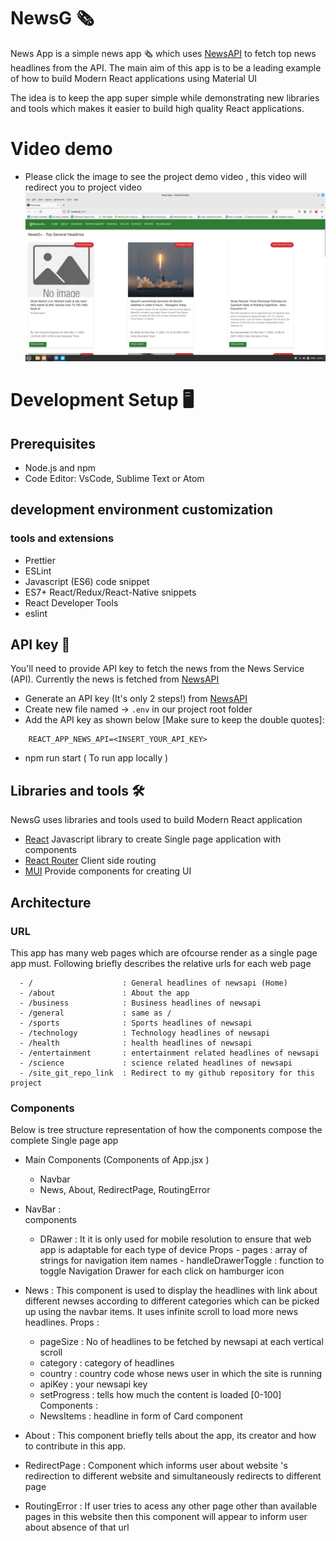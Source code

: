 # NewsG 🗞

News App is a simple news app 🗞️ which uses [NewsAPI](https://newsapi.org/) to fetch top news headlines from the API. The main aim of this app is to be a leading example of how to build Modern React applications using Material UI

The idea is to keep the app super simple while demonstrating new libraries and tools which makes it easier to build high quality React applications.

# Video demo 
- Please click the image to see the project demo video , this video will redirect you to project video
[![IMAGE ALT TEXT HERE](https://raw.githubusercontent.com/RiteshtheSharma/NewsG/master/Screenshot%20from%202024-03-12%2014-18-22.png)](https://media.githubusercontent.com/media/RiteshtheSharma/NewsG/master/recording-2024-03-07-22-16-09.webm)

# Development Setup 🖥

## Prerequisites 
- Node.js and npm
- Code Editor: VsCode, Sublime Text or Atom
## development environment customization 
### tools and extensions 
- Prettier
- ESLint
- Javascript (ES6) code snippet
- ES7+ React/Redux/React-Native snippets
- React Developer Tools
- eslint


## API key 🔑
You'll need to provide API key to fetch the news from the News Service (API). Currently the news is fetched from [NewsAPI](https://newsapi.org/)

- Generate an API key (It's only 2 steps!) from [NewsAPI](https://newsapi.org/)
- Create new file named -> `.env` in our project root folder
- Add the API key as shown below [Make sure to keep the double quotes]:
```
    REACT_APP_NEWS_API=<INSERT_YOUR_API_KEY>
```
- npm run start ( To run app locally )



## Libraries and tools 🛠

NewsG uses libraries and tools used to build Modern React application

- [React](https://react.dev/) Javascript library to create Single page application with components
- [React Router](https://reactrouter.com/en/main) Client side routing
- [MUI](https://mui.com/) Provide components for creating UI


## Architecture


### URL 
This app has many web pages which are ofcourse render as a single page app must. Following briefly describes the relative urls for each web page 
```
  - /                    : General headlines of newsapi (Home) 
  - /about               : About the app
  - /business            : Business headlines of newsapi 
  - /general             : same as / 
  - /sports              : Sports headlines of newsapi 
  - /technology          : Technology headlines of newsapi 
  - /health              : health headlines of newsapi 
  - /entertainment       : entertainment related headlines of newsapi 
  - /science             : science related headlines of newsapi 
  - /site_git_repo_link  : Redirect to my github repository for this project   
  ```

### Components  
Below is tree structure representation of how the components compose the complete Single page app 
- Main Components (Components of App.jsx )
   - Navbar 
   - News, About, RedirectPage, RoutingError  

- NavBar :  
  components
  - DRawer :
       It it is only used for mobile resolution to ensure that web app is adaptable for each type of device 
        Props
           - pages : array of strings for navigation item names 
           - handleDrawerToggle : function to toggle Navigation Drawer for each click on hamburger icon
           
- News : 
  This component is used to display the headlines with link about different newses according to different categories which can be picked up using the navbar items. It uses infinite scroll to load more news headlines. 
  Props : 
    - pageSize    : No of headlines to be fetched by newsapi at each vertical scroll 
    - category    : category of headlines 
    - country     : country code whose news user in which the site is running 
    - apiKey      : your newsapi key 
    - setProgress : tells how much the content is loaded [0-100]  
  Components : 
     - NewsItems : headline in form of Card component   

- About : 
   This component briefly tells about the app, its creator and how to contribute in this app. 

- RedirectPage : Component which informs user about website 's redirection to different website and simultaneously redirects to different page  

- RoutingError : If user tries to acess any other page other than available pages in this website then this component will appear to inform user about absence of that url 